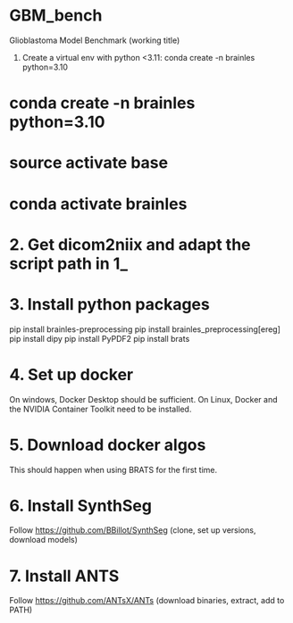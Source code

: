 # GBM_bench
Glioblastoma Model Benchmark (working title)


 1. Create a virtual env with python <3.11: conda create -n brainles python=3.10
# conda create -n brainles python=3.10
# source activate base
# conda activate brainles

# 2. Get dicom2niix and adapt the script path in 1_

# 3. Install python packages
pip install brainles-preprocessing
pip install brainles_preprocessing[ereg]
pip install dipy
pip install PyPDF2
pip install brats

# 4. Set up docker
On windows, Docker Desktop should be sufficient. On Linux, Docker and the NVIDIA Container Toolkit need to be installed.

# 5. Download docker algos
This should happen when using BRATS for the first time.

# 6. Install SynthSeg
Follow https://github.com/BBillot/SynthSeg (clone, set up versions, download models)

# 7. Install ANTS
Follow https://github.com/ANTsX/ANTs (download binaries, extract, add to PATH)
